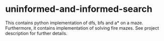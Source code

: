# uninformed-and-informed-search
This contains python implementation of dfs, bfs and a* on a maze. Furthermore, it contains implementation of solving fire mazes. See project description for further details.
